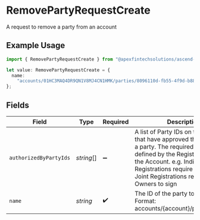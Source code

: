 # RemovePartyRequestCreate

A request to remove a party from an account

## Example Usage

```typescript
import { RemovePartyRequestCreate } from "@apexfintechsolutions/ascend-sdk/models/components";

let value: RemovePartyRequestCreate = {
  name:
    "accounts/01HC3MAQ4DR9QN1V8MJ4CN1HMK/parties/8096110d-fb55-4f9d-b883-b84f0b70d3ea",
};
```

## Fields

| Field                                                                                                                                                                                                                                                          | Type                                                                                                                                                                                                                                                           | Required                                                                                                                                                                                                                                                       | Description                                                                                                                                                                                                                                                    | Example                                                                                                                                                                                                                                                        |
| -------------------------------------------------------------------------------------------------------------------------------------------------------------------------------------------------------------------------------------------------------------- | -------------------------------------------------------------------------------------------------------------------------------------------------------------------------------------------------------------------------------------------------------------- | -------------------------------------------------------------------------------------------------------------------------------------------------------------------------------------------------------------------------------------------------------------- | -------------------------------------------------------------------------------------------------------------------------------------------------------------------------------------------------------------------------------------------------------------- | -------------------------------------------------------------------------------------------------------------------------------------------------------------------------------------------------------------------------------------------------------------- |
| `authorizedByPartyIds`                                                                                                                                                                                                                                         | *string*[]                                                                                                                                                                                                                                                     | :heavy_minus_sign:                                                                                                                                                                                                                                             | A list of Party IDs on the account that have approved the removal of a party. The required signers are defined by the Registration Type of the Account. e.g. Individual Registrations require one signer, Joint Registrations require all Joint Owners to sign | [<br/>"8096110d-fb55-4f9d-b883-b84f0b70d3ea",<br/>"8096110d-fb55-4f9d-b883-b84f0b70d3rb"<br/>]                                                                                                                                                                 |
| `name`                                                                                                                                                                                                                                                         | *string*                                                                                                                                                                                                                                                       | :heavy_check_mark:                                                                                                                                                                                                                                             | The ID of the party to remove Format: accounts/{account}/parties/{party}                                                                                                                                                                                       | accounts/01HC3MAQ4DR9QN1V8MJ4CN1HMK/parties/8096110d-fb55-4f9d-b883-b84f0b70d3ea                                                                                                                                                                               |